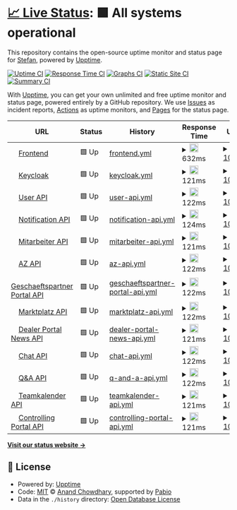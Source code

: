# [📈 Live Status](https://stefan.hoeltker.de): <!--live status--> **🟩 All systems operational**

This repository contains the open-source uptime monitor and status page for [Stefan](https://stefan.hoeltker.de), powered by [Upptime](https://github.com/upptime/upptime).

[![Uptime CI](https://github.com/stefanwendelmann/niko-upptime/workflows/Uptime%20CI/badge.svg)](https://github.com/stefanwendelmann/niko-upptime/actions?query=workflow%3A%22Uptime+CI%22)
[![Response Time CI](https://github.com/stefanwendelmann/niko-upptime/workflows/Response%20Time%20CI/badge.svg)](https://github.com/stefanwendelmann/niko-upptime/actions?query=workflow%3A%22Response+Time+CI%22)
[![Graphs CI](https://github.com/stefanwendelmann/niko-upptime/workflows/Graphs%20CI/badge.svg)](https://github.com/stefanwendelmann/niko-upptime/actions?query=workflow%3A%22Graphs+CI%22)
[![Static Site CI](https://github.com/stefanwendelmann/niko-upptime/workflows/Static%20Site%20CI/badge.svg)](https://github.com/stefanwendelmann/niko-upptime/actions?query=workflow%3A%22Static+Site+CI%22)
[![Summary CI](https://github.com/stefanwendelmann/niko-upptime/workflows/Summary%20CI/badge.svg)](https://github.com/stefanwendelmann/niko-upptime/actions?query=workflow%3A%22Summary+CI%22)

With [Upptime](https://upptime.js.org), you can get your own unlimited and free uptime monitor and status page, powered entirely by a GitHub repository. We use [Issues](https://github.com/stefanwendelmann/niko-upptime/issues) as incident reports, [Actions](https://github.com/stefanwendelmann/niko-upptime/actions) as uptime monitors, and [Pages](https://stefan.hoeltker.de) for the status page.

<!--start: status pages-->
<!-- This summary is generated by Upptime (https://github.com/upptime/upptime) -->
<!-- Do not edit this manually, your changes will be overwritten -->
<!-- prettier-ignore -->
| URL | Status | History | Response Time | Uptime |
| --- | ------ | ------- | ------------- | ------ |
| <img alt="" src="https://icons.duckduckgo.com/ip3/niko.neuenhauser.de.ico" height="13"> [Frontend](https://niko.neuenhauser.de) | 🟩 Up | [frontend.yml](https://github.com/stefanwendelmann/niko-uptime/commits/HEAD/history/frontend.yml) | <details><summary><img alt="Response time graph" src="./graphs/frontend/response-time-week.png" height="20"> 632ms</summary><br><a href="https://stefanwendelmann.github.io/niko-upptime/history/frontend"><img alt="Response time 638" src="https://img.shields.io/endpoint?url=https%3A%2F%2Fraw.githubusercontent.com%2Fstefanwendelmann%2Fniko-uptime%2FHEAD%2Fapi%2Ffrontend%2Fresponse-time.json"></a><br><a href="https://stefanwendelmann.github.io/niko-upptime/history/frontend"><img alt="24-hour response time 557" src="https://img.shields.io/endpoint?url=https%3A%2F%2Fraw.githubusercontent.com%2Fstefanwendelmann%2Fniko-uptime%2FHEAD%2Fapi%2Ffrontend%2Fresponse-time-day.json"></a><br><a href="https://stefanwendelmann.github.io/niko-upptime/history/frontend"><img alt="7-day response time 632" src="https://img.shields.io/endpoint?url=https%3A%2F%2Fraw.githubusercontent.com%2Fstefanwendelmann%2Fniko-uptime%2FHEAD%2Fapi%2Ffrontend%2Fresponse-time-week.json"></a><br><a href="https://stefanwendelmann.github.io/niko-upptime/history/frontend"><img alt="30-day response time 635" src="https://img.shields.io/endpoint?url=https%3A%2F%2Fraw.githubusercontent.com%2Fstefanwendelmann%2Fniko-uptime%2FHEAD%2Fapi%2Ffrontend%2Fresponse-time-month.json"></a><br><a href="https://stefanwendelmann.github.io/niko-upptime/history/frontend"><img alt="1-year response time 638" src="https://img.shields.io/endpoint?url=https%3A%2F%2Fraw.githubusercontent.com%2Fstefanwendelmann%2Fniko-uptime%2FHEAD%2Fapi%2Ffrontend%2Fresponse-time-year.json"></a></details> | <details><summary><a href="https://stefanwendelmann.github.io/niko-upptime/history/frontend">100.00%</a></summary><a href="https://stefanwendelmann.github.io/niko-upptime/history/frontend"><img alt="All-time uptime 99.54%" src="https://img.shields.io/endpoint?url=https%3A%2F%2Fraw.githubusercontent.com%2Fstefanwendelmann%2Fniko-uptime%2FHEAD%2Fapi%2Ffrontend%2Fuptime.json"></a><br><a href="https://stefanwendelmann.github.io/niko-upptime/history/frontend"><img alt="24-hour uptime 100.00%" src="https://img.shields.io/endpoint?url=https%3A%2F%2Fraw.githubusercontent.com%2Fstefanwendelmann%2Fniko-uptime%2FHEAD%2Fapi%2Ffrontend%2Fuptime-day.json"></a><br><a href="https://stefanwendelmann.github.io/niko-upptime/history/frontend"><img alt="7-day uptime 100.00%" src="https://img.shields.io/endpoint?url=https%3A%2F%2Fraw.githubusercontent.com%2Fstefanwendelmann%2Fniko-uptime%2FHEAD%2Fapi%2Ffrontend%2Fuptime-week.json"></a><br><a href="https://stefanwendelmann.github.io/niko-upptime/history/frontend"><img alt="30-day uptime 100.00%" src="https://img.shields.io/endpoint?url=https%3A%2F%2Fraw.githubusercontent.com%2Fstefanwendelmann%2Fniko-uptime%2FHEAD%2Fapi%2Ffrontend%2Fuptime-month.json"></a><br><a href="https://stefanwendelmann.github.io/niko-upptime/history/frontend"><img alt="1-year uptime 99.54%" src="https://img.shields.io/endpoint?url=https%3A%2F%2Fraw.githubusercontent.com%2Fstefanwendelmann%2Fniko-uptime%2FHEAD%2Fapi%2Ffrontend%2Fuptime-year.json"></a></details>
| <img alt="" src="https://icons.duckduckgo.com/ip3/niko.neuenhauser.de.ico" height="13"> [Keycloak](https://niko.neuenhauser.de/auth/realms/niko-prod) | 🟩 Up | [keycloak.yml](https://github.com/stefanwendelmann/niko-uptime/commits/HEAD/history/keycloak.yml) | <details><summary><img alt="Response time graph" src="./graphs/keycloak/response-time-week.png" height="20"> 121ms</summary><br><a href="https://stefanwendelmann.github.io/niko-upptime/history/keycloak"><img alt="Response time 123" src="https://img.shields.io/endpoint?url=https%3A%2F%2Fraw.githubusercontent.com%2Fstefanwendelmann%2Fniko-uptime%2FHEAD%2Fapi%2Fkeycloak%2Fresponse-time.json"></a><br><a href="https://stefanwendelmann.github.io/niko-upptime/history/keycloak"><img alt="24-hour response time 106" src="https://img.shields.io/endpoint?url=https%3A%2F%2Fraw.githubusercontent.com%2Fstefanwendelmann%2Fniko-uptime%2FHEAD%2Fapi%2Fkeycloak%2Fresponse-time-day.json"></a><br><a href="https://stefanwendelmann.github.io/niko-upptime/history/keycloak"><img alt="7-day response time 121" src="https://img.shields.io/endpoint?url=https%3A%2F%2Fraw.githubusercontent.com%2Fstefanwendelmann%2Fniko-uptime%2FHEAD%2Fapi%2Fkeycloak%2Fresponse-time-week.json"></a><br><a href="https://stefanwendelmann.github.io/niko-upptime/history/keycloak"><img alt="30-day response time 123" src="https://img.shields.io/endpoint?url=https%3A%2F%2Fraw.githubusercontent.com%2Fstefanwendelmann%2Fniko-uptime%2FHEAD%2Fapi%2Fkeycloak%2Fresponse-time-month.json"></a><br><a href="https://stefanwendelmann.github.io/niko-upptime/history/keycloak"><img alt="1-year response time 123" src="https://img.shields.io/endpoint?url=https%3A%2F%2Fraw.githubusercontent.com%2Fstefanwendelmann%2Fniko-uptime%2FHEAD%2Fapi%2Fkeycloak%2Fresponse-time-year.json"></a></details> | <details><summary><a href="https://stefanwendelmann.github.io/niko-upptime/history/keycloak">100.00%</a></summary><a href="https://stefanwendelmann.github.io/niko-upptime/history/keycloak"><img alt="All-time uptime 99.54%" src="https://img.shields.io/endpoint?url=https%3A%2F%2Fraw.githubusercontent.com%2Fstefanwendelmann%2Fniko-uptime%2FHEAD%2Fapi%2Fkeycloak%2Fuptime.json"></a><br><a href="https://stefanwendelmann.github.io/niko-upptime/history/keycloak"><img alt="24-hour uptime 100.00%" src="https://img.shields.io/endpoint?url=https%3A%2F%2Fraw.githubusercontent.com%2Fstefanwendelmann%2Fniko-uptime%2FHEAD%2Fapi%2Fkeycloak%2Fuptime-day.json"></a><br><a href="https://stefanwendelmann.github.io/niko-upptime/history/keycloak"><img alt="7-day uptime 100.00%" src="https://img.shields.io/endpoint?url=https%3A%2F%2Fraw.githubusercontent.com%2Fstefanwendelmann%2Fniko-uptime%2FHEAD%2Fapi%2Fkeycloak%2Fuptime-week.json"></a><br><a href="https://stefanwendelmann.github.io/niko-upptime/history/keycloak"><img alt="30-day uptime 100.00%" src="https://img.shields.io/endpoint?url=https%3A%2F%2Fraw.githubusercontent.com%2Fstefanwendelmann%2Fniko-uptime%2FHEAD%2Fapi%2Fkeycloak%2Fuptime-month.json"></a><br><a href="https://stefanwendelmann.github.io/niko-upptime/history/keycloak"><img alt="1-year uptime 99.54%" src="https://img.shields.io/endpoint?url=https%3A%2F%2Fraw.githubusercontent.com%2Fstefanwendelmann%2Fniko-uptime%2FHEAD%2Fapi%2Fkeycloak%2Fuptime-year.json"></a></details>
| <img alt="" src="https://icons.duckduckgo.com/ip3/niko.neuenhauser.de.ico" height="13"> [User API](https://niko.neuenhauser.de/api/user/q/health) | 🟩 Up | [user-api.yml](https://github.com/stefanwendelmann/niko-uptime/commits/HEAD/history/user-api.yml) | <details><summary><img alt="Response time graph" src="./graphs/user-api/response-time-week.png" height="20"> 122ms</summary><br><a href="https://stefanwendelmann.github.io/niko-upptime/history/user-api"><img alt="Response time 126" src="https://img.shields.io/endpoint?url=https%3A%2F%2Fraw.githubusercontent.com%2Fstefanwendelmann%2Fniko-uptime%2FHEAD%2Fapi%2Fuser-api%2Fresponse-time.json"></a><br><a href="https://stefanwendelmann.github.io/niko-upptime/history/user-api"><img alt="24-hour response time 109" src="https://img.shields.io/endpoint?url=https%3A%2F%2Fraw.githubusercontent.com%2Fstefanwendelmann%2Fniko-uptime%2FHEAD%2Fapi%2Fuser-api%2Fresponse-time-day.json"></a><br><a href="https://stefanwendelmann.github.io/niko-upptime/history/user-api"><img alt="7-day response time 122" src="https://img.shields.io/endpoint?url=https%3A%2F%2Fraw.githubusercontent.com%2Fstefanwendelmann%2Fniko-uptime%2FHEAD%2Fapi%2Fuser-api%2Fresponse-time-week.json"></a><br><a href="https://stefanwendelmann.github.io/niko-upptime/history/user-api"><img alt="30-day response time 124" src="https://img.shields.io/endpoint?url=https%3A%2F%2Fraw.githubusercontent.com%2Fstefanwendelmann%2Fniko-uptime%2FHEAD%2Fapi%2Fuser-api%2Fresponse-time-month.json"></a><br><a href="https://stefanwendelmann.github.io/niko-upptime/history/user-api"><img alt="1-year response time 126" src="https://img.shields.io/endpoint?url=https%3A%2F%2Fraw.githubusercontent.com%2Fstefanwendelmann%2Fniko-uptime%2FHEAD%2Fapi%2Fuser-api%2Fresponse-time-year.json"></a></details> | <details><summary><a href="https://stefanwendelmann.github.io/niko-upptime/history/user-api">100.00%</a></summary><a href="https://stefanwendelmann.github.io/niko-upptime/history/user-api"><img alt="All-time uptime 99.50%" src="https://img.shields.io/endpoint?url=https%3A%2F%2Fraw.githubusercontent.com%2Fstefanwendelmann%2Fniko-uptime%2FHEAD%2Fapi%2Fuser-api%2Fuptime.json"></a><br><a href="https://stefanwendelmann.github.io/niko-upptime/history/user-api"><img alt="24-hour uptime 100.00%" src="https://img.shields.io/endpoint?url=https%3A%2F%2Fraw.githubusercontent.com%2Fstefanwendelmann%2Fniko-uptime%2FHEAD%2Fapi%2Fuser-api%2Fuptime-day.json"></a><br><a href="https://stefanwendelmann.github.io/niko-upptime/history/user-api"><img alt="7-day uptime 100.00%" src="https://img.shields.io/endpoint?url=https%3A%2F%2Fraw.githubusercontent.com%2Fstefanwendelmann%2Fniko-uptime%2FHEAD%2Fapi%2Fuser-api%2Fuptime-week.json"></a><br><a href="https://stefanwendelmann.github.io/niko-upptime/history/user-api"><img alt="30-day uptime 100.00%" src="https://img.shields.io/endpoint?url=https%3A%2F%2Fraw.githubusercontent.com%2Fstefanwendelmann%2Fniko-uptime%2FHEAD%2Fapi%2Fuser-api%2Fuptime-month.json"></a><br><a href="https://stefanwendelmann.github.io/niko-upptime/history/user-api"><img alt="1-year uptime 99.50%" src="https://img.shields.io/endpoint?url=https%3A%2F%2Fraw.githubusercontent.com%2Fstefanwendelmann%2Fniko-uptime%2FHEAD%2Fapi%2Fuser-api%2Fuptime-year.json"></a></details>
| <img alt="" src="https://icons.duckduckgo.com/ip3/niko.neuenhauser.de.ico" height="13"> [Notification API](https://niko.neuenhauser.de/api/notification/q/health) | 🟩 Up | [notification-api.yml](https://github.com/stefanwendelmann/niko-uptime/commits/HEAD/history/notification-api.yml) | <details><summary><img alt="Response time graph" src="./graphs/notification-api/response-time-week.png" height="20"> 124ms</summary><br><a href="https://stefanwendelmann.github.io/niko-upptime/history/notification-api"><img alt="Response time 155" src="https://img.shields.io/endpoint?url=https%3A%2F%2Fraw.githubusercontent.com%2Fstefanwendelmann%2Fniko-uptime%2FHEAD%2Fapi%2Fnotification-api%2Fresponse-time.json"></a><br><a href="https://stefanwendelmann.github.io/niko-upptime/history/notification-api"><img alt="24-hour response time 106" src="https://img.shields.io/endpoint?url=https%3A%2F%2Fraw.githubusercontent.com%2Fstefanwendelmann%2Fniko-uptime%2FHEAD%2Fapi%2Fnotification-api%2Fresponse-time-day.json"></a><br><a href="https://stefanwendelmann.github.io/niko-upptime/history/notification-api"><img alt="7-day response time 124" src="https://img.shields.io/endpoint?url=https%3A%2F%2Fraw.githubusercontent.com%2Fstefanwendelmann%2Fniko-uptime%2FHEAD%2Fapi%2Fnotification-api%2Fresponse-time-week.json"></a><br><a href="https://stefanwendelmann.github.io/niko-upptime/history/notification-api"><img alt="30-day response time 125" src="https://img.shields.io/endpoint?url=https%3A%2F%2Fraw.githubusercontent.com%2Fstefanwendelmann%2Fniko-uptime%2FHEAD%2Fapi%2Fnotification-api%2Fresponse-time-month.json"></a><br><a href="https://stefanwendelmann.github.io/niko-upptime/history/notification-api"><img alt="1-year response time 155" src="https://img.shields.io/endpoint?url=https%3A%2F%2Fraw.githubusercontent.com%2Fstefanwendelmann%2Fniko-uptime%2FHEAD%2Fapi%2Fnotification-api%2Fresponse-time-year.json"></a></details> | <details><summary><a href="https://stefanwendelmann.github.io/niko-upptime/history/notification-api">100.00%</a></summary><a href="https://stefanwendelmann.github.io/niko-upptime/history/notification-api"><img alt="All-time uptime 99.14%" src="https://img.shields.io/endpoint?url=https%3A%2F%2Fraw.githubusercontent.com%2Fstefanwendelmann%2Fniko-uptime%2FHEAD%2Fapi%2Fnotification-api%2Fuptime.json"></a><br><a href="https://stefanwendelmann.github.io/niko-upptime/history/notification-api"><img alt="24-hour uptime 100.00%" src="https://img.shields.io/endpoint?url=https%3A%2F%2Fraw.githubusercontent.com%2Fstefanwendelmann%2Fniko-uptime%2FHEAD%2Fapi%2Fnotification-api%2Fuptime-day.json"></a><br><a href="https://stefanwendelmann.github.io/niko-upptime/history/notification-api"><img alt="7-day uptime 100.00%" src="https://img.shields.io/endpoint?url=https%3A%2F%2Fraw.githubusercontent.com%2Fstefanwendelmann%2Fniko-uptime%2FHEAD%2Fapi%2Fnotification-api%2Fuptime-week.json"></a><br><a href="https://stefanwendelmann.github.io/niko-upptime/history/notification-api"><img alt="30-day uptime 100.00%" src="https://img.shields.io/endpoint?url=https%3A%2F%2Fraw.githubusercontent.com%2Fstefanwendelmann%2Fniko-uptime%2FHEAD%2Fapi%2Fnotification-api%2Fuptime-month.json"></a><br><a href="https://stefanwendelmann.github.io/niko-upptime/history/notification-api"><img alt="1-year uptime 99.14%" src="https://img.shields.io/endpoint?url=https%3A%2F%2Fraw.githubusercontent.com%2Fstefanwendelmann%2Fniko-uptime%2FHEAD%2Fapi%2Fnotification-api%2Fuptime-year.json"></a></details>
| <img alt="" src="https://icons.duckduckgo.com/ip3/niko.neuenhauser.de.ico" height="13"> [Mitarbeiter API](https://niko.neuenhauser.de/api/ma/q/health) | 🟩 Up | [mitarbeiter-api.yml](https://github.com/stefanwendelmann/niko-uptime/commits/HEAD/history/mitarbeiter-api.yml) | <details><summary><img alt="Response time graph" src="./graphs/mitarbeiter-api/response-time-week.png" height="20"> 121ms</summary><br><a href="https://stefanwendelmann.github.io/niko-upptime/history/mitarbeiter-api"><img alt="Response time 124" src="https://img.shields.io/endpoint?url=https%3A%2F%2Fraw.githubusercontent.com%2Fstefanwendelmann%2Fniko-uptime%2FHEAD%2Fapi%2Fmitarbeiter-api%2Fresponse-time.json"></a><br><a href="https://stefanwendelmann.github.io/niko-upptime/history/mitarbeiter-api"><img alt="24-hour response time 106" src="https://img.shields.io/endpoint?url=https%3A%2F%2Fraw.githubusercontent.com%2Fstefanwendelmann%2Fniko-uptime%2FHEAD%2Fapi%2Fmitarbeiter-api%2Fresponse-time-day.json"></a><br><a href="https://stefanwendelmann.github.io/niko-upptime/history/mitarbeiter-api"><img alt="7-day response time 121" src="https://img.shields.io/endpoint?url=https%3A%2F%2Fraw.githubusercontent.com%2Fstefanwendelmann%2Fniko-uptime%2FHEAD%2Fapi%2Fmitarbeiter-api%2Fresponse-time-week.json"></a><br><a href="https://stefanwendelmann.github.io/niko-upptime/history/mitarbeiter-api"><img alt="30-day response time 124" src="https://img.shields.io/endpoint?url=https%3A%2F%2Fraw.githubusercontent.com%2Fstefanwendelmann%2Fniko-uptime%2FHEAD%2Fapi%2Fmitarbeiter-api%2Fresponse-time-month.json"></a><br><a href="https://stefanwendelmann.github.io/niko-upptime/history/mitarbeiter-api"><img alt="1-year response time 124" src="https://img.shields.io/endpoint?url=https%3A%2F%2Fraw.githubusercontent.com%2Fstefanwendelmann%2Fniko-uptime%2FHEAD%2Fapi%2Fmitarbeiter-api%2Fresponse-time-year.json"></a></details> | <details><summary><a href="https://stefanwendelmann.github.io/niko-upptime/history/mitarbeiter-api">100.00%</a></summary><a href="https://stefanwendelmann.github.io/niko-upptime/history/mitarbeiter-api"><img alt="All-time uptime 99.50%" src="https://img.shields.io/endpoint?url=https%3A%2F%2Fraw.githubusercontent.com%2Fstefanwendelmann%2Fniko-uptime%2FHEAD%2Fapi%2Fmitarbeiter-api%2Fuptime.json"></a><br><a href="https://stefanwendelmann.github.io/niko-upptime/history/mitarbeiter-api"><img alt="24-hour uptime 100.00%" src="https://img.shields.io/endpoint?url=https%3A%2F%2Fraw.githubusercontent.com%2Fstefanwendelmann%2Fniko-uptime%2FHEAD%2Fapi%2Fmitarbeiter-api%2Fuptime-day.json"></a><br><a href="https://stefanwendelmann.github.io/niko-upptime/history/mitarbeiter-api"><img alt="7-day uptime 100.00%" src="https://img.shields.io/endpoint?url=https%3A%2F%2Fraw.githubusercontent.com%2Fstefanwendelmann%2Fniko-uptime%2FHEAD%2Fapi%2Fmitarbeiter-api%2Fuptime-week.json"></a><br><a href="https://stefanwendelmann.github.io/niko-upptime/history/mitarbeiter-api"><img alt="30-day uptime 100.00%" src="https://img.shields.io/endpoint?url=https%3A%2F%2Fraw.githubusercontent.com%2Fstefanwendelmann%2Fniko-uptime%2FHEAD%2Fapi%2Fmitarbeiter-api%2Fuptime-month.json"></a><br><a href="https://stefanwendelmann.github.io/niko-upptime/history/mitarbeiter-api"><img alt="1-year uptime 99.50%" src="https://img.shields.io/endpoint?url=https%3A%2F%2Fraw.githubusercontent.com%2Fstefanwendelmann%2Fniko-uptime%2FHEAD%2Fapi%2Fmitarbeiter-api%2Fuptime-year.json"></a></details>
| <img alt="" src="https://icons.duckduckgo.com/ip3/niko.neuenhauser.de.ico" height="13"> [AZ API](https://niko.neuenhauser.de/api/az/q/health) | 🟩 Up | [az-api.yml](https://github.com/stefanwendelmann/niko-uptime/commits/HEAD/history/az-api.yml) | <details><summary><img alt="Response time graph" src="./graphs/az-api/response-time-week.png" height="20"> 122ms</summary><br><a href="https://stefanwendelmann.github.io/niko-upptime/history/az-api"><img alt="Response time 125" src="https://img.shields.io/endpoint?url=https%3A%2F%2Fraw.githubusercontent.com%2Fstefanwendelmann%2Fniko-uptime%2FHEAD%2Fapi%2Faz-api%2Fresponse-time.json"></a><br><a href="https://stefanwendelmann.github.io/niko-upptime/history/az-api"><img alt="24-hour response time 106" src="https://img.shields.io/endpoint?url=https%3A%2F%2Fraw.githubusercontent.com%2Fstefanwendelmann%2Fniko-uptime%2FHEAD%2Fapi%2Faz-api%2Fresponse-time-day.json"></a><br><a href="https://stefanwendelmann.github.io/niko-upptime/history/az-api"><img alt="7-day response time 122" src="https://img.shields.io/endpoint?url=https%3A%2F%2Fraw.githubusercontent.com%2Fstefanwendelmann%2Fniko-uptime%2FHEAD%2Fapi%2Faz-api%2Fresponse-time-week.json"></a><br><a href="https://stefanwendelmann.github.io/niko-upptime/history/az-api"><img alt="30-day response time 123" src="https://img.shields.io/endpoint?url=https%3A%2F%2Fraw.githubusercontent.com%2Fstefanwendelmann%2Fniko-uptime%2FHEAD%2Fapi%2Faz-api%2Fresponse-time-month.json"></a><br><a href="https://stefanwendelmann.github.io/niko-upptime/history/az-api"><img alt="1-year response time 125" src="https://img.shields.io/endpoint?url=https%3A%2F%2Fraw.githubusercontent.com%2Fstefanwendelmann%2Fniko-uptime%2FHEAD%2Fapi%2Faz-api%2Fresponse-time-year.json"></a></details> | <details><summary><a href="https://stefanwendelmann.github.io/niko-upptime/history/az-api">100.00%</a></summary><a href="https://stefanwendelmann.github.io/niko-upptime/history/az-api"><img alt="All-time uptime 99.50%" src="https://img.shields.io/endpoint?url=https%3A%2F%2Fraw.githubusercontent.com%2Fstefanwendelmann%2Fniko-uptime%2FHEAD%2Fapi%2Faz-api%2Fuptime.json"></a><br><a href="https://stefanwendelmann.github.io/niko-upptime/history/az-api"><img alt="24-hour uptime 100.00%" src="https://img.shields.io/endpoint?url=https%3A%2F%2Fraw.githubusercontent.com%2Fstefanwendelmann%2Fniko-uptime%2FHEAD%2Fapi%2Faz-api%2Fuptime-day.json"></a><br><a href="https://stefanwendelmann.github.io/niko-upptime/history/az-api"><img alt="7-day uptime 100.00%" src="https://img.shields.io/endpoint?url=https%3A%2F%2Fraw.githubusercontent.com%2Fstefanwendelmann%2Fniko-uptime%2FHEAD%2Fapi%2Faz-api%2Fuptime-week.json"></a><br><a href="https://stefanwendelmann.github.io/niko-upptime/history/az-api"><img alt="30-day uptime 100.00%" src="https://img.shields.io/endpoint?url=https%3A%2F%2Fraw.githubusercontent.com%2Fstefanwendelmann%2Fniko-uptime%2FHEAD%2Fapi%2Faz-api%2Fuptime-month.json"></a><br><a href="https://stefanwendelmann.github.io/niko-upptime/history/az-api"><img alt="1-year uptime 99.50%" src="https://img.shields.io/endpoint?url=https%3A%2F%2Fraw.githubusercontent.com%2Fstefanwendelmann%2Fniko-uptime%2FHEAD%2Fapi%2Faz-api%2Fuptime-year.json"></a></details>
| <img alt="" src="https://icons.duckduckgo.com/ip3/niko.neuenhauser.de.ico" height="13"> [Geschaeftspartner Portal API](https://niko.neuenhauser.de/api/gpp/q/health) | 🟩 Up | [geschaeftspartner-portal-api.yml](https://github.com/stefanwendelmann/niko-uptime/commits/HEAD/history/geschaeftspartner-portal-api.yml) | <details><summary><img alt="Response time graph" src="./graphs/geschaeftspartner-portal-api/response-time-week.png" height="20"> 122ms</summary><br><a href="https://stefanwendelmann.github.io/niko-upptime/history/geschaeftspartner-portal-api"><img alt="Response time 124" src="https://img.shields.io/endpoint?url=https%3A%2F%2Fraw.githubusercontent.com%2Fstefanwendelmann%2Fniko-uptime%2FHEAD%2Fapi%2Fgeschaeftspartner-portal-api%2Fresponse-time.json"></a><br><a href="https://stefanwendelmann.github.io/niko-upptime/history/geschaeftspartner-portal-api"><img alt="24-hour response time 106" src="https://img.shields.io/endpoint?url=https%3A%2F%2Fraw.githubusercontent.com%2Fstefanwendelmann%2Fniko-uptime%2FHEAD%2Fapi%2Fgeschaeftspartner-portal-api%2Fresponse-time-day.json"></a><br><a href="https://stefanwendelmann.github.io/niko-upptime/history/geschaeftspartner-portal-api"><img alt="7-day response time 122" src="https://img.shields.io/endpoint?url=https%3A%2F%2Fraw.githubusercontent.com%2Fstefanwendelmann%2Fniko-uptime%2FHEAD%2Fapi%2Fgeschaeftspartner-portal-api%2Fresponse-time-week.json"></a><br><a href="https://stefanwendelmann.github.io/niko-upptime/history/geschaeftspartner-portal-api"><img alt="30-day response time 125" src="https://img.shields.io/endpoint?url=https%3A%2F%2Fraw.githubusercontent.com%2Fstefanwendelmann%2Fniko-uptime%2FHEAD%2Fapi%2Fgeschaeftspartner-portal-api%2Fresponse-time-month.json"></a><br><a href="https://stefanwendelmann.github.io/niko-upptime/history/geschaeftspartner-portal-api"><img alt="1-year response time 124" src="https://img.shields.io/endpoint?url=https%3A%2F%2Fraw.githubusercontent.com%2Fstefanwendelmann%2Fniko-uptime%2FHEAD%2Fapi%2Fgeschaeftspartner-portal-api%2Fresponse-time-year.json"></a></details> | <details><summary><a href="https://stefanwendelmann.github.io/niko-upptime/history/geschaeftspartner-portal-api">100.00%</a></summary><a href="https://stefanwendelmann.github.io/niko-upptime/history/geschaeftspartner-portal-api"><img alt="All-time uptime 99.50%" src="https://img.shields.io/endpoint?url=https%3A%2F%2Fraw.githubusercontent.com%2Fstefanwendelmann%2Fniko-uptime%2FHEAD%2Fapi%2Fgeschaeftspartner-portal-api%2Fuptime.json"></a><br><a href="https://stefanwendelmann.github.io/niko-upptime/history/geschaeftspartner-portal-api"><img alt="24-hour uptime 100.00%" src="https://img.shields.io/endpoint?url=https%3A%2F%2Fraw.githubusercontent.com%2Fstefanwendelmann%2Fniko-uptime%2FHEAD%2Fapi%2Fgeschaeftspartner-portal-api%2Fuptime-day.json"></a><br><a href="https://stefanwendelmann.github.io/niko-upptime/history/geschaeftspartner-portal-api"><img alt="7-day uptime 100.00%" src="https://img.shields.io/endpoint?url=https%3A%2F%2Fraw.githubusercontent.com%2Fstefanwendelmann%2Fniko-uptime%2FHEAD%2Fapi%2Fgeschaeftspartner-portal-api%2Fuptime-week.json"></a><br><a href="https://stefanwendelmann.github.io/niko-upptime/history/geschaeftspartner-portal-api"><img alt="30-day uptime 100.00%" src="https://img.shields.io/endpoint?url=https%3A%2F%2Fraw.githubusercontent.com%2Fstefanwendelmann%2Fniko-uptime%2FHEAD%2Fapi%2Fgeschaeftspartner-portal-api%2Fuptime-month.json"></a><br><a href="https://stefanwendelmann.github.io/niko-upptime/history/geschaeftspartner-portal-api"><img alt="1-year uptime 99.50%" src="https://img.shields.io/endpoint?url=https%3A%2F%2Fraw.githubusercontent.com%2Fstefanwendelmann%2Fniko-uptime%2FHEAD%2Fapi%2Fgeschaeftspartner-portal-api%2Fuptime-year.json"></a></details>
| <img alt="" src="https://icons.duckduckgo.com/ip3/niko.neuenhauser.de.ico" height="13"> [Marktplatz API](https://niko.neuenhauser.de/api/mp/q/health) | 🟩 Up | [marktplatz-api.yml](https://github.com/stefanwendelmann/niko-uptime/commits/HEAD/history/marktplatz-api.yml) | <details><summary><img alt="Response time graph" src="./graphs/marktplatz-api/response-time-week.png" height="20"> 122ms</summary><br><a href="https://stefanwendelmann.github.io/niko-upptime/history/marktplatz-api"><img alt="Response time 125" src="https://img.shields.io/endpoint?url=https%3A%2F%2Fraw.githubusercontent.com%2Fstefanwendelmann%2Fniko-uptime%2FHEAD%2Fapi%2Fmarktplatz-api%2Fresponse-time.json"></a><br><a href="https://stefanwendelmann.github.io/niko-upptime/history/marktplatz-api"><img alt="24-hour response time 106" src="https://img.shields.io/endpoint?url=https%3A%2F%2Fraw.githubusercontent.com%2Fstefanwendelmann%2Fniko-uptime%2FHEAD%2Fapi%2Fmarktplatz-api%2Fresponse-time-day.json"></a><br><a href="https://stefanwendelmann.github.io/niko-upptime/history/marktplatz-api"><img alt="7-day response time 122" src="https://img.shields.io/endpoint?url=https%3A%2F%2Fraw.githubusercontent.com%2Fstefanwendelmann%2Fniko-uptime%2FHEAD%2Fapi%2Fmarktplatz-api%2Fresponse-time-week.json"></a><br><a href="https://stefanwendelmann.github.io/niko-upptime/history/marktplatz-api"><img alt="30-day response time 132" src="https://img.shields.io/endpoint?url=https%3A%2F%2Fraw.githubusercontent.com%2Fstefanwendelmann%2Fniko-uptime%2FHEAD%2Fapi%2Fmarktplatz-api%2Fresponse-time-month.json"></a><br><a href="https://stefanwendelmann.github.io/niko-upptime/history/marktplatz-api"><img alt="1-year response time 125" src="https://img.shields.io/endpoint?url=https%3A%2F%2Fraw.githubusercontent.com%2Fstefanwendelmann%2Fniko-uptime%2FHEAD%2Fapi%2Fmarktplatz-api%2Fresponse-time-year.json"></a></details> | <details><summary><a href="https://stefanwendelmann.github.io/niko-upptime/history/marktplatz-api">100.00%</a></summary><a href="https://stefanwendelmann.github.io/niko-upptime/history/marktplatz-api"><img alt="All-time uptime 99.50%" src="https://img.shields.io/endpoint?url=https%3A%2F%2Fraw.githubusercontent.com%2Fstefanwendelmann%2Fniko-uptime%2FHEAD%2Fapi%2Fmarktplatz-api%2Fuptime.json"></a><br><a href="https://stefanwendelmann.github.io/niko-upptime/history/marktplatz-api"><img alt="24-hour uptime 100.00%" src="https://img.shields.io/endpoint?url=https%3A%2F%2Fraw.githubusercontent.com%2Fstefanwendelmann%2Fniko-uptime%2FHEAD%2Fapi%2Fmarktplatz-api%2Fuptime-day.json"></a><br><a href="https://stefanwendelmann.github.io/niko-upptime/history/marktplatz-api"><img alt="7-day uptime 100.00%" src="https://img.shields.io/endpoint?url=https%3A%2F%2Fraw.githubusercontent.com%2Fstefanwendelmann%2Fniko-uptime%2FHEAD%2Fapi%2Fmarktplatz-api%2Fuptime-week.json"></a><br><a href="https://stefanwendelmann.github.io/niko-upptime/history/marktplatz-api"><img alt="30-day uptime 100.00%" src="https://img.shields.io/endpoint?url=https%3A%2F%2Fraw.githubusercontent.com%2Fstefanwendelmann%2Fniko-uptime%2FHEAD%2Fapi%2Fmarktplatz-api%2Fuptime-month.json"></a><br><a href="https://stefanwendelmann.github.io/niko-upptime/history/marktplatz-api"><img alt="1-year uptime 99.50%" src="https://img.shields.io/endpoint?url=https%3A%2F%2Fraw.githubusercontent.com%2Fstefanwendelmann%2Fniko-uptime%2FHEAD%2Fapi%2Fmarktplatz-api%2Fuptime-year.json"></a></details>
| <img alt="" src="https://icons.duckduckgo.com/ip3/niko.neuenhauser.de.ico" height="13"> [Dealer Portal News API](https://niko.neuenhauser.de/api/news/ut/q/health) | 🟩 Up | [dealer-portal-news-api.yml](https://github.com/stefanwendelmann/niko-uptime/commits/HEAD/history/dealer-portal-news-api.yml) | <details><summary><img alt="Response time graph" src="./graphs/dealer-portal-news-api/response-time-week.png" height="20"> 121ms</summary><br><a href="https://stefanwendelmann.github.io/niko-upptime/history/dealer-portal-news-api"><img alt="Response time 123" src="https://img.shields.io/endpoint?url=https%3A%2F%2Fraw.githubusercontent.com%2Fstefanwendelmann%2Fniko-uptime%2FHEAD%2Fapi%2Fdealer-portal-news-api%2Fresponse-time.json"></a><br><a href="https://stefanwendelmann.github.io/niko-upptime/history/dealer-portal-news-api"><img alt="24-hour response time 106" src="https://img.shields.io/endpoint?url=https%3A%2F%2Fraw.githubusercontent.com%2Fstefanwendelmann%2Fniko-uptime%2FHEAD%2Fapi%2Fdealer-portal-news-api%2Fresponse-time-day.json"></a><br><a href="https://stefanwendelmann.github.io/niko-upptime/history/dealer-portal-news-api"><img alt="7-day response time 121" src="https://img.shields.io/endpoint?url=https%3A%2F%2Fraw.githubusercontent.com%2Fstefanwendelmann%2Fniko-uptime%2FHEAD%2Fapi%2Fdealer-portal-news-api%2Fresponse-time-week.json"></a><br><a href="https://stefanwendelmann.github.io/niko-upptime/history/dealer-portal-news-api"><img alt="30-day response time 123" src="https://img.shields.io/endpoint?url=https%3A%2F%2Fraw.githubusercontent.com%2Fstefanwendelmann%2Fniko-uptime%2FHEAD%2Fapi%2Fdealer-portal-news-api%2Fresponse-time-month.json"></a><br><a href="https://stefanwendelmann.github.io/niko-upptime/history/dealer-portal-news-api"><img alt="1-year response time 123" src="https://img.shields.io/endpoint?url=https%3A%2F%2Fraw.githubusercontent.com%2Fstefanwendelmann%2Fniko-uptime%2FHEAD%2Fapi%2Fdealer-portal-news-api%2Fresponse-time-year.json"></a></details> | <details><summary><a href="https://stefanwendelmann.github.io/niko-upptime/history/dealer-portal-news-api">100.00%</a></summary><a href="https://stefanwendelmann.github.io/niko-upptime/history/dealer-portal-news-api"><img alt="All-time uptime 99.51%" src="https://img.shields.io/endpoint?url=https%3A%2F%2Fraw.githubusercontent.com%2Fstefanwendelmann%2Fniko-uptime%2FHEAD%2Fapi%2Fdealer-portal-news-api%2Fuptime.json"></a><br><a href="https://stefanwendelmann.github.io/niko-upptime/history/dealer-portal-news-api"><img alt="24-hour uptime 100.00%" src="https://img.shields.io/endpoint?url=https%3A%2F%2Fraw.githubusercontent.com%2Fstefanwendelmann%2Fniko-uptime%2FHEAD%2Fapi%2Fdealer-portal-news-api%2Fuptime-day.json"></a><br><a href="https://stefanwendelmann.github.io/niko-upptime/history/dealer-portal-news-api"><img alt="7-day uptime 100.00%" src="https://img.shields.io/endpoint?url=https%3A%2F%2Fraw.githubusercontent.com%2Fstefanwendelmann%2Fniko-uptime%2FHEAD%2Fapi%2Fdealer-portal-news-api%2Fuptime-week.json"></a><br><a href="https://stefanwendelmann.github.io/niko-upptime/history/dealer-portal-news-api"><img alt="30-day uptime 100.00%" src="https://img.shields.io/endpoint?url=https%3A%2F%2Fraw.githubusercontent.com%2Fstefanwendelmann%2Fniko-uptime%2FHEAD%2Fapi%2Fdealer-portal-news-api%2Fuptime-month.json"></a><br><a href="https://stefanwendelmann.github.io/niko-upptime/history/dealer-portal-news-api"><img alt="1-year uptime 99.51%" src="https://img.shields.io/endpoint?url=https%3A%2F%2Fraw.githubusercontent.com%2Fstefanwendelmann%2Fniko-uptime%2FHEAD%2Fapi%2Fdealer-portal-news-api%2Fuptime-year.json"></a></details>
| <img alt="" src="https://icons.duckduckgo.com/ip3/niko.neuenhauser.de.ico" height="13"> [Chat API](https://niko.neuenhauser.de/api/chat/q/health) | 🟩 Up | [chat-api.yml](https://github.com/stefanwendelmann/niko-uptime/commits/HEAD/history/chat-api.yml) | <details><summary><img alt="Response time graph" src="./graphs/chat-api/response-time-week.png" height="20"> 122ms</summary><br><a href="https://stefanwendelmann.github.io/niko-upptime/history/chat-api"><img alt="Response time 125" src="https://img.shields.io/endpoint?url=https%3A%2F%2Fraw.githubusercontent.com%2Fstefanwendelmann%2Fniko-uptime%2FHEAD%2Fapi%2Fchat-api%2Fresponse-time.json"></a><br><a href="https://stefanwendelmann.github.io/niko-upptime/history/chat-api"><img alt="24-hour response time 109" src="https://img.shields.io/endpoint?url=https%3A%2F%2Fraw.githubusercontent.com%2Fstefanwendelmann%2Fniko-uptime%2FHEAD%2Fapi%2Fchat-api%2Fresponse-time-day.json"></a><br><a href="https://stefanwendelmann.github.io/niko-upptime/history/chat-api"><img alt="7-day response time 122" src="https://img.shields.io/endpoint?url=https%3A%2F%2Fraw.githubusercontent.com%2Fstefanwendelmann%2Fniko-uptime%2FHEAD%2Fapi%2Fchat-api%2Fresponse-time-week.json"></a><br><a href="https://stefanwendelmann.github.io/niko-upptime/history/chat-api"><img alt="30-day response time 125" src="https://img.shields.io/endpoint?url=https%3A%2F%2Fraw.githubusercontent.com%2Fstefanwendelmann%2Fniko-uptime%2FHEAD%2Fapi%2Fchat-api%2Fresponse-time-month.json"></a><br><a href="https://stefanwendelmann.github.io/niko-upptime/history/chat-api"><img alt="1-year response time 125" src="https://img.shields.io/endpoint?url=https%3A%2F%2Fraw.githubusercontent.com%2Fstefanwendelmann%2Fniko-uptime%2FHEAD%2Fapi%2Fchat-api%2Fresponse-time-year.json"></a></details> | <details><summary><a href="https://stefanwendelmann.github.io/niko-upptime/history/chat-api">100.00%</a></summary><a href="https://stefanwendelmann.github.io/niko-upptime/history/chat-api"><img alt="All-time uptime 99.50%" src="https://img.shields.io/endpoint?url=https%3A%2F%2Fraw.githubusercontent.com%2Fstefanwendelmann%2Fniko-uptime%2FHEAD%2Fapi%2Fchat-api%2Fuptime.json"></a><br><a href="https://stefanwendelmann.github.io/niko-upptime/history/chat-api"><img alt="24-hour uptime 100.00%" src="https://img.shields.io/endpoint?url=https%3A%2F%2Fraw.githubusercontent.com%2Fstefanwendelmann%2Fniko-uptime%2FHEAD%2Fapi%2Fchat-api%2Fuptime-day.json"></a><br><a href="https://stefanwendelmann.github.io/niko-upptime/history/chat-api"><img alt="7-day uptime 100.00%" src="https://img.shields.io/endpoint?url=https%3A%2F%2Fraw.githubusercontent.com%2Fstefanwendelmann%2Fniko-uptime%2FHEAD%2Fapi%2Fchat-api%2Fuptime-week.json"></a><br><a href="https://stefanwendelmann.github.io/niko-upptime/history/chat-api"><img alt="30-day uptime 100.00%" src="https://img.shields.io/endpoint?url=https%3A%2F%2Fraw.githubusercontent.com%2Fstefanwendelmann%2Fniko-uptime%2FHEAD%2Fapi%2Fchat-api%2Fuptime-month.json"></a><br><a href="https://stefanwendelmann.github.io/niko-upptime/history/chat-api"><img alt="1-year uptime 99.50%" src="https://img.shields.io/endpoint?url=https%3A%2F%2Fraw.githubusercontent.com%2Fstefanwendelmann%2Fniko-uptime%2FHEAD%2Fapi%2Fchat-api%2Fuptime-year.json"></a></details>
| <img alt="" src="https://icons.duckduckgo.com/ip3/niko.neuenhauser.de.ico" height="13"> [Q&A API](https://niko.neuenhauser.de/api/qa/q/health) | 🟩 Up | [q-and-a-api.yml](https://github.com/stefanwendelmann/niko-uptime/commits/HEAD/history/q-and-a-api.yml) | <details><summary><img alt="Response time graph" src="./graphs/q-and-a-api/response-time-week.png" height="20"> 122ms</summary><br><a href="https://stefanwendelmann.github.io/niko-upptime/history/q-and-a-api"><img alt="Response time 124" src="https://img.shields.io/endpoint?url=https%3A%2F%2Fraw.githubusercontent.com%2Fstefanwendelmann%2Fniko-uptime%2FHEAD%2Fapi%2Fq-and-a-api%2Fresponse-time.json"></a><br><a href="https://stefanwendelmann.github.io/niko-upptime/history/q-and-a-api"><img alt="24-hour response time 106" src="https://img.shields.io/endpoint?url=https%3A%2F%2Fraw.githubusercontent.com%2Fstefanwendelmann%2Fniko-uptime%2FHEAD%2Fapi%2Fq-and-a-api%2Fresponse-time-day.json"></a><br><a href="https://stefanwendelmann.github.io/niko-upptime/history/q-and-a-api"><img alt="7-day response time 122" src="https://img.shields.io/endpoint?url=https%3A%2F%2Fraw.githubusercontent.com%2Fstefanwendelmann%2Fniko-uptime%2FHEAD%2Fapi%2Fq-and-a-api%2Fresponse-time-week.json"></a><br><a href="https://stefanwendelmann.github.io/niko-upptime/history/q-and-a-api"><img alt="30-day response time 124" src="https://img.shields.io/endpoint?url=https%3A%2F%2Fraw.githubusercontent.com%2Fstefanwendelmann%2Fniko-uptime%2FHEAD%2Fapi%2Fq-and-a-api%2Fresponse-time-month.json"></a><br><a href="https://stefanwendelmann.github.io/niko-upptime/history/q-and-a-api"><img alt="1-year response time 124" src="https://img.shields.io/endpoint?url=https%3A%2F%2Fraw.githubusercontent.com%2Fstefanwendelmann%2Fniko-uptime%2FHEAD%2Fapi%2Fq-and-a-api%2Fresponse-time-year.json"></a></details> | <details><summary><a href="https://stefanwendelmann.github.io/niko-upptime/history/q-and-a-api">100.00%</a></summary><a href="https://stefanwendelmann.github.io/niko-upptime/history/q-and-a-api"><img alt="All-time uptime 99.50%" src="https://img.shields.io/endpoint?url=https%3A%2F%2Fraw.githubusercontent.com%2Fstefanwendelmann%2Fniko-uptime%2FHEAD%2Fapi%2Fq-and-a-api%2Fuptime.json"></a><br><a href="https://stefanwendelmann.github.io/niko-upptime/history/q-and-a-api"><img alt="24-hour uptime 100.00%" src="https://img.shields.io/endpoint?url=https%3A%2F%2Fraw.githubusercontent.com%2Fstefanwendelmann%2Fniko-uptime%2FHEAD%2Fapi%2Fq-and-a-api%2Fuptime-day.json"></a><br><a href="https://stefanwendelmann.github.io/niko-upptime/history/q-and-a-api"><img alt="7-day uptime 100.00%" src="https://img.shields.io/endpoint?url=https%3A%2F%2Fraw.githubusercontent.com%2Fstefanwendelmann%2Fniko-uptime%2FHEAD%2Fapi%2Fq-and-a-api%2Fuptime-week.json"></a><br><a href="https://stefanwendelmann.github.io/niko-upptime/history/q-and-a-api"><img alt="30-day uptime 100.00%" src="https://img.shields.io/endpoint?url=https%3A%2F%2Fraw.githubusercontent.com%2Fstefanwendelmann%2Fniko-uptime%2FHEAD%2Fapi%2Fq-and-a-api%2Fuptime-month.json"></a><br><a href="https://stefanwendelmann.github.io/niko-upptime/history/q-and-a-api"><img alt="1-year uptime 99.50%" src="https://img.shields.io/endpoint?url=https%3A%2F%2Fraw.githubusercontent.com%2Fstefanwendelmann%2Fniko-uptime%2FHEAD%2Fapi%2Fq-and-a-api%2Fuptime-year.json"></a></details>
| <img alt="" src="https://icons.duckduckgo.com/ip3/niko.neuenhauser.de.ico" height="13"> [Teamkalender API](https://niko.neuenhauser.de/api/tk/q/health) | 🟩 Up | [teamkalender-api.yml](https://github.com/stefanwendelmann/niko-uptime/commits/HEAD/history/teamkalender-api.yml) | <details><summary><img alt="Response time graph" src="./graphs/teamkalender-api/response-time-week.png" height="20"> 121ms</summary><br><a href="https://stefanwendelmann.github.io/niko-upptime/history/teamkalender-api"><img alt="Response time 124" src="https://img.shields.io/endpoint?url=https%3A%2F%2Fraw.githubusercontent.com%2Fstefanwendelmann%2Fniko-uptime%2FHEAD%2Fapi%2Fteamkalender-api%2Fresponse-time.json"></a><br><a href="https://stefanwendelmann.github.io/niko-upptime/history/teamkalender-api"><img alt="24-hour response time 106" src="https://img.shields.io/endpoint?url=https%3A%2F%2Fraw.githubusercontent.com%2Fstefanwendelmann%2Fniko-uptime%2FHEAD%2Fapi%2Fteamkalender-api%2Fresponse-time-day.json"></a><br><a href="https://stefanwendelmann.github.io/niko-upptime/history/teamkalender-api"><img alt="7-day response time 121" src="https://img.shields.io/endpoint?url=https%3A%2F%2Fraw.githubusercontent.com%2Fstefanwendelmann%2Fniko-uptime%2FHEAD%2Fapi%2Fteamkalender-api%2Fresponse-time-week.json"></a><br><a href="https://stefanwendelmann.github.io/niko-upptime/history/teamkalender-api"><img alt="30-day response time 124" src="https://img.shields.io/endpoint?url=https%3A%2F%2Fraw.githubusercontent.com%2Fstefanwendelmann%2Fniko-uptime%2FHEAD%2Fapi%2Fteamkalender-api%2Fresponse-time-month.json"></a><br><a href="https://stefanwendelmann.github.io/niko-upptime/history/teamkalender-api"><img alt="1-year response time 124" src="https://img.shields.io/endpoint?url=https%3A%2F%2Fraw.githubusercontent.com%2Fstefanwendelmann%2Fniko-uptime%2FHEAD%2Fapi%2Fteamkalender-api%2Fresponse-time-year.json"></a></details> | <details><summary><a href="https://stefanwendelmann.github.io/niko-upptime/history/teamkalender-api">100.00%</a></summary><a href="https://stefanwendelmann.github.io/niko-upptime/history/teamkalender-api"><img alt="All-time uptime 99.51%" src="https://img.shields.io/endpoint?url=https%3A%2F%2Fraw.githubusercontent.com%2Fstefanwendelmann%2Fniko-uptime%2FHEAD%2Fapi%2Fteamkalender-api%2Fuptime.json"></a><br><a href="https://stefanwendelmann.github.io/niko-upptime/history/teamkalender-api"><img alt="24-hour uptime 100.00%" src="https://img.shields.io/endpoint?url=https%3A%2F%2Fraw.githubusercontent.com%2Fstefanwendelmann%2Fniko-uptime%2FHEAD%2Fapi%2Fteamkalender-api%2Fuptime-day.json"></a><br><a href="https://stefanwendelmann.github.io/niko-upptime/history/teamkalender-api"><img alt="7-day uptime 100.00%" src="https://img.shields.io/endpoint?url=https%3A%2F%2Fraw.githubusercontent.com%2Fstefanwendelmann%2Fniko-uptime%2FHEAD%2Fapi%2Fteamkalender-api%2Fuptime-week.json"></a><br><a href="https://stefanwendelmann.github.io/niko-upptime/history/teamkalender-api"><img alt="30-day uptime 100.00%" src="https://img.shields.io/endpoint?url=https%3A%2F%2Fraw.githubusercontent.com%2Fstefanwendelmann%2Fniko-uptime%2FHEAD%2Fapi%2Fteamkalender-api%2Fuptime-month.json"></a><br><a href="https://stefanwendelmann.github.io/niko-upptime/history/teamkalender-api"><img alt="1-year uptime 99.51%" src="https://img.shields.io/endpoint?url=https%3A%2F%2Fraw.githubusercontent.com%2Fstefanwendelmann%2Fniko-uptime%2FHEAD%2Fapi%2Fteamkalender-api%2Fuptime-year.json"></a></details>
| <img alt="" src="https://icons.duckduckgo.com/ip3/niko.neuenhauser.de.ico" height="13"> [Controlling Portal API](https://niko.neuenhauser.de/api/cp/q/health) | 🟩 Up | [controlling-portal-api.yml](https://github.com/stefanwendelmann/niko-uptime/commits/HEAD/history/controlling-portal-api.yml) | <details><summary><img alt="Response time graph" src="./graphs/controlling-portal-api/response-time-week.png" height="20"> 121ms</summary><br><a href="https://stefanwendelmann.github.io/niko-upptime/history/controlling-portal-api"><img alt="Response time 123" src="https://img.shields.io/endpoint?url=https%3A%2F%2Fraw.githubusercontent.com%2Fstefanwendelmann%2Fniko-uptime%2FHEAD%2Fapi%2Fcontrolling-portal-api%2Fresponse-time.json"></a><br><a href="https://stefanwendelmann.github.io/niko-upptime/history/controlling-portal-api"><img alt="24-hour response time 106" src="https://img.shields.io/endpoint?url=https%3A%2F%2Fraw.githubusercontent.com%2Fstefanwendelmann%2Fniko-uptime%2FHEAD%2Fapi%2Fcontrolling-portal-api%2Fresponse-time-day.json"></a><br><a href="https://stefanwendelmann.github.io/niko-upptime/history/controlling-portal-api"><img alt="7-day response time 121" src="https://img.shields.io/endpoint?url=https%3A%2F%2Fraw.githubusercontent.com%2Fstefanwendelmann%2Fniko-uptime%2FHEAD%2Fapi%2Fcontrolling-portal-api%2Fresponse-time-week.json"></a><br><a href="https://stefanwendelmann.github.io/niko-upptime/history/controlling-portal-api"><img alt="30-day response time 123" src="https://img.shields.io/endpoint?url=https%3A%2F%2Fraw.githubusercontent.com%2Fstefanwendelmann%2Fniko-uptime%2FHEAD%2Fapi%2Fcontrolling-portal-api%2Fresponse-time-month.json"></a><br><a href="https://stefanwendelmann.github.io/niko-upptime/history/controlling-portal-api"><img alt="1-year response time 123" src="https://img.shields.io/endpoint?url=https%3A%2F%2Fraw.githubusercontent.com%2Fstefanwendelmann%2Fniko-uptime%2FHEAD%2Fapi%2Fcontrolling-portal-api%2Fresponse-time-year.json"></a></details> | <details><summary><a href="https://stefanwendelmann.github.io/niko-upptime/history/controlling-portal-api">100.00%</a></summary><a href="https://stefanwendelmann.github.io/niko-upptime/history/controlling-portal-api"><img alt="All-time uptime 99.51%" src="https://img.shields.io/endpoint?url=https%3A%2F%2Fraw.githubusercontent.com%2Fstefanwendelmann%2Fniko-uptime%2FHEAD%2Fapi%2Fcontrolling-portal-api%2Fuptime.json"></a><br><a href="https://stefanwendelmann.github.io/niko-upptime/history/controlling-portal-api"><img alt="24-hour uptime 100.00%" src="https://img.shields.io/endpoint?url=https%3A%2F%2Fraw.githubusercontent.com%2Fstefanwendelmann%2Fniko-uptime%2FHEAD%2Fapi%2Fcontrolling-portal-api%2Fuptime-day.json"></a><br><a href="https://stefanwendelmann.github.io/niko-upptime/history/controlling-portal-api"><img alt="7-day uptime 100.00%" src="https://img.shields.io/endpoint?url=https%3A%2F%2Fraw.githubusercontent.com%2Fstefanwendelmann%2Fniko-uptime%2FHEAD%2Fapi%2Fcontrolling-portal-api%2Fuptime-week.json"></a><br><a href="https://stefanwendelmann.github.io/niko-upptime/history/controlling-portal-api"><img alt="30-day uptime 100.00%" src="https://img.shields.io/endpoint?url=https%3A%2F%2Fraw.githubusercontent.com%2Fstefanwendelmann%2Fniko-uptime%2FHEAD%2Fapi%2Fcontrolling-portal-api%2Fuptime-month.json"></a><br><a href="https://stefanwendelmann.github.io/niko-upptime/history/controlling-portal-api"><img alt="1-year uptime 99.51%" src="https://img.shields.io/endpoint?url=https%3A%2F%2Fraw.githubusercontent.com%2Fstefanwendelmann%2Fniko-uptime%2FHEAD%2Fapi%2Fcontrolling-portal-api%2Fuptime-year.json"></a></details>

<!--end: status pages-->

[**Visit our status website →**](https://stefan.hoeltker.de)

## 📄 License

- Powered by: [Upptime](https://github.com/upptime/upptime)
- Code: [MIT](./LICENSE) © [Anand Chowdhary](https://anandchowdhary.com), supported by [Pabio](https://pabio.com)
- Data in the `./history` directory: [Open Database License](https://opendatacommons.org/licenses/odbl/1-0/)

